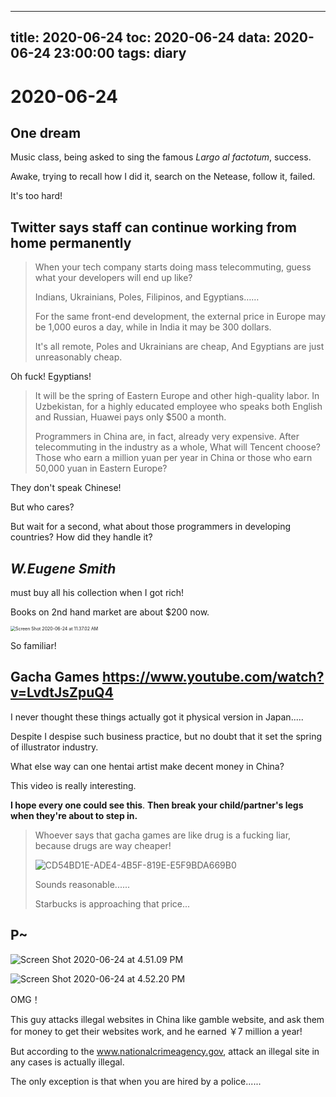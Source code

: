 
---
title: 2020-06-24
toc: 2020-06-24
data: 2020-06-24 23:00:00
tags: diary
---


# 2020-06-24

## One dream

Music class, being asked to sing the famous *Largo al factotum*, success.

Awake, trying to recall how I did it, search on the Netease, follow it, failed.

It's too hard! 

## Twitter says staff can continue working from home permanently

> When your tech company starts doing mass telecommuting, guess what your developers will end up like?
>
> Indians, Ukrainians, Poles, Filipinos, and Egyptians……
>
> For the same front-end development, the external price in Europe may be 1,000 euros a day, while in India it may be 300 dollars.
>
> It's all remote, Poles and Ukrainians are cheap, And Egyptians are just unreasonably cheap.

Oh fuck! Egyptians!

> It will be the spring of Eastern Europe and other high-quality labor. In Uzbekistan, for a highly educated employee who speaks both English and Russian, Huawei pays only $500 a month.
>
> Programmers in China are, in fact, already very expensive. After telecommuting in the industry as a whole, What will Tencent choose?  Those who earn a million yuan per year in China or those who earn 50,000 yuan in Eastern Europe?

They don't speak Chinese!

But who cares?

But wait for a second, what about those programmers in developing countries? How did they handle it?

## *W.Eugene Smith*

must buy all his collection when I got rich! 

Books on 2nd hand market are about $200 now.

<img src="https://tva1.sinaimg.cn/large/007S8ZIlgy1gg3869z653j30o20v24qp.jpg" alt="Screen Shot 2020-06-24 at 11.37.02 AM" style="zoom:50%;" />

So familiar!

## Gacha Games https://www.youtube.com/watch?v=LvdtJsZpuQ4

I never thought these things actually got it physical version in Japan.....

Despite I despise such business practice, but no doubt that it set the spring of illustrator industry.

What else way can one hentai artist make decent money in China?

This video is really interesting.

**I hope every one could see this**. **Then break your child/partner's legs when they're about to step in.**

> Whoever says that gacha games are like drug is a fucking liar, because drugs are way cheaper!
>
> 
>
> ![CD54BD1E-ADE4-4B5F-819E-E5F9BDA669B0](https://tva1.sinaimg.cn/large/007S8ZIlgy1gg3h3j1ruvj30dw0fh0uh.jpg)
>
> 
>
> Sounds reasonable......
>
> Starbucks is approaching that price...

## P~

![Screen Shot 2020-06-24 at 4.51.09 PM](https://tva1.sinaimg.cn/large/007S8ZIlgy1gg3h98hb3uj31q806oac7.jpg)

![Screen Shot 2020-06-24 at 4.52.20 PM](https://tva1.sinaimg.cn/large/007S8ZIlgy1gg3h9yte08j31bk0cedj5.jpg)

OMG！

This guy attacks illegal websites in China like gamble website, and ask them for money to get their websites work, and he earned ￥7 million a year!

But according to the www.nationalcrimeagency.gov, attack an illegal site in any cases is actually illegal.

The only exception is that when you are hired by a police......

